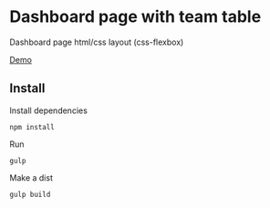 # Dashboard page with team table

Dashboard page html/css layout (css-flexbox)

<a href="https://marxpekulen.github.io/Dashboard-Team-Page/docs/">Demo</a>

## Install

Install dependencies
```
npm install
```
Run
```
gulp
```
Make a dist
```
gulp build
```

